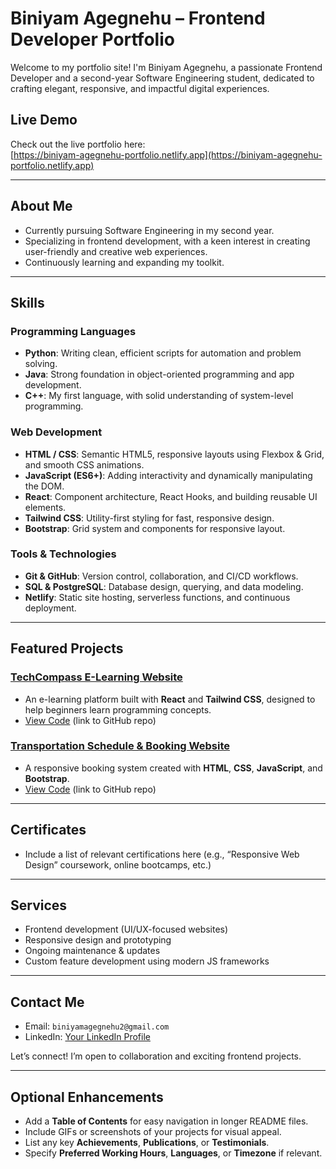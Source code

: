 # Biniyam Agegnehu – Frontend Developer Portfolio

Welcome to my portfolio site! I'm Biniyam Agegnehu, a passionate Frontend Developer and a second-year Software Engineering student, dedicated to crafting elegant, responsive, and impactful digital experiences.

##  Live Demo
Check out the live portfolio here:  
[https://biniyam-agegnehu-portfolio.netlify.app](https://biniyam-agegnehu-portfolio.netlify.app)

---

##  About Me
- Currently pursuing Software Engineering in my second year.
- Specializing in frontend development, with a keen interest in creating user-friendly and creative web experiences.
- Continuously learning and expanding my toolkit.

---

##  Skills

### Programming Languages
- **Python**: Writing clean, efficient scripts for automation and problem solving.  
- **Java**: Strong foundation in object-oriented programming and app development.  
- **C++**: My first language, with solid understanding of system-level programming.

### Web Development
- **HTML / CSS**: Semantic HTML5, responsive layouts using Flexbox & Grid, and smooth CSS animations.  
- **JavaScript (ES6+)**: Adding interactivity and dynamically manipulating the DOM.  
- **React**: Component architecture, React Hooks, and building reusable UI elements.  
- **Tailwind CSS**: Utility-first styling for fast, responsive design.  
- **Bootstrap**: Grid system and components for responsive layout.

### Tools & Technologies
- **Git & GitHub**: Version control, collaboration, and CI/CD workflows.  
- **SQL & PostgreSQL**: Database design, querying, and data modeling.  
- **Netlify**: Static site hosting, serverless functions, and continuous deployment.

---

##  Featured Projects

### [TechCompass E-Learning Website](https://tech-compass.netlify.app)
- An e-learning platform built with **React** and **Tailwind CSS**, designed to help beginners learn programming concepts.
- [View Code](https://github.com/…) (link to GitHub repo)

### [Transportation Schedule & Booking Website](https://winnergoo.netlify.app)
- A responsive booking system created with **HTML**, **CSS**, **JavaScript**, and **Bootstrap**.
- [View Code](https://github.com/…) (link to GitHub repo)

---

##  Certificates
- Include a list of relevant certifications here (e.g., “Responsive Web Design” coursework, online bootcamps, etc.)

---

##  Services
- Frontend development (UI/UX-focused websites)
- Responsive design and prototyping
- Ongoing maintenance & updates
- Custom feature development using modern JS frameworks

---

##  Contact Me
- Email: `biniyamagegnehu2@gmail.com`
- LinkedIn: [Your LinkedIn Profile](www.linkedin.com/in/biniyamagegnehu)

Let’s connect! I’m open to collaboration and exciting frontend projects.

---

##  Optional Enhancements
- Add a **Table of Contents** for easy navigation in longer README files.
- Include GIFs or screenshots of your projects for visual appeal.
- List any key **Achievements**, **Publications**, or **Testimonials**.
- Specify **Preferred Working Hours**, **Languages**, or **Timezone** if relevant.
